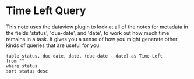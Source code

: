 # Time Left Query

This note uses the dataview plugin to look at all of the notes for metadata in the fields 'status', 'due-date', and 'date', to work out how much time remains in a task. It gives you a sense of how you might generate other kinds of queries that are useful for you.

```dataview
table status, due-date, date, (due-date - date) as Time-Left
from ""
where status
sort status desc
```
